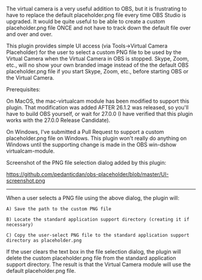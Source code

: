 The virtual camera is a very useful addition to OBS, but it is frustrating to have to replace the default placeholder.png file every time OBS Studio is upgraded. It would be quite useful to be able to create a custom placeholder.png file ONCE and not have to track down the default file over and over and over.

This plugin provides simple UI access (via Tools->Virtual Camera Placeholder) for the user to select a custom PNG file to be used by the Virtual Camera when the Virtual Camera in OBS is stopped. Skype, Zoom, etc., will no show your own branded image instead of the the default OBS placeholder.png file if you start Skype, Zoom, etc., before starting OBS or the Virtual Camera.

Prerequisites:

On MacOS, the mac-virtualcam module has been modified to support this plugin. That modification was added AFTER 26.1.2 was released, so you'll have to build OBS yourself, or wait for 27.0.0 (I have verified that this plugin works with the 27.0.0 Release Candidate).

On Windows, I've submitted a Pull Request to support a custom placeholder.png file on Windows. This plugin won't really do anything on Windows until the supporting change is made in the OBS win-dshow virtualcam-module.
    
Screenshot of the PNG file selection dialog added by this plugin:

https://github.com/pedanticdan/obs-placeholder/blob/master/UI-screenshot.png

----------------------------------
When a user selects a PNG file using the above dialog, the plugin will:

    A) Save the path to the custom PNG file

    B) Locate the standard application support directory (creating it if necessary)

    C) Copy the user-select PNG file to the standard application support directory as placeholder.png

If the user clears the text box in the file selection dialog, the plugin will delete the custom placeholder.png file from the standard application support directory. The result is that the Virtual Camera module will use the default placeholder.png file.
